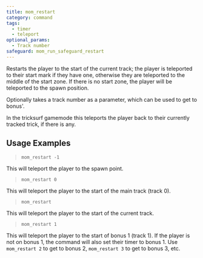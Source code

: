 ```yaml
---
title: mom_restart
category: command
tags:
  - timer
  - teleport
optional_params:
  - Track number
safeguard: mom_run_safeguard_restart
---
```


Restarts the player to the start of the current track; the player is teleported to their start mark if they have one, otherwise they are teleported to the middle of the start zone.
If there is no start zone, the player will be teleported to the spawn position.

Optionally takes a track number as a parameter, which can be used to get to bonus'.

In the tricksurf gamemode this teleports the player back to their currently tracked trick, if there is any.

## Usage Examples

> `mom_restart -1`

This will teleport the player to the spawn point.

> `mom_restart 0`

This will teleport the player to the start of the main track (track 0).

> `mom_restart`

This will teleport the player to the start of the current track.

> `mom_restart 1`

This will teleport the player to the start of bonus 1 (track 1). If the player is not on bonus 1, the command will also set their timer to bonus 1.
Use `mom_restart 2` to get to bonus 2, `mom_restart 3` to get to bonus 3, etc.
